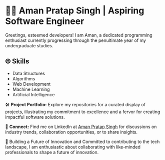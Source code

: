 # 👨‍💻 Aman Pratap Singh | Aspiring Software Engineer

Greetings, esteemed developers! I am Aman, a dedicated programming enthusiast currently progressing through the penultimate year of my undergraduate studies.

## 🌐 Skills
- Data Structures
- Algorithms
- Web Development
- Machine Learning
- Artificial Intelligence

🛠️ **Project Portfolio:** Explore my repositories for a curated display of projects, illustrating my commitment to excellence and a fervor for creating impactful software solutions.

🤝 **Connect:** Find me on LinkedIn at [Aman Pratap Singh](https://www.linkedin.com/in/aman-pratap-singh-5242b6227/) for discussions on industry trends, collaboration opportunities, or to share insights.

🚀 Building a Future of Innovation and Committed to contributing to the tech landscape, I am enthusiastic about collaborating with like-minded professionals to shape a future of innovation.
